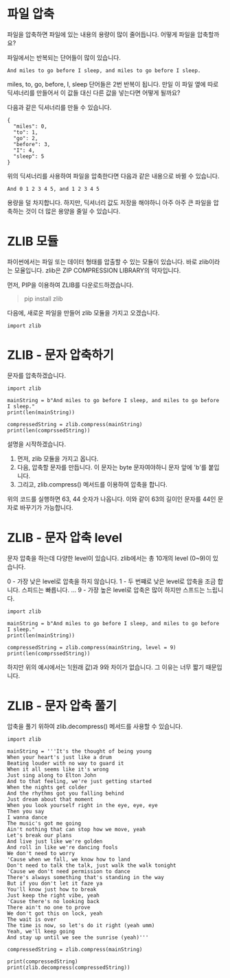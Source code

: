 # 파일 압축
파일을 압축하면 파일에 있는 내용의 용량이 많이 줄어듭니다. 어떻게 파일을 압축할까요?

파일에서는 반복되는 단어들이 많이 있습니다.

```
And miles to go before I sleep, and miles to go before I sleep.
```

miles, to, go, before, I, sleep 단어들은 2번 반복이 됩니다. 만일 이 파일 옆에 따로 딕셔너리를 만들어서 이 값들 대신 다른 값을 넣는다면 어떻게 될까요?

다음과 같은 딕셔너리를 만들 수 있습니다.

```
{
  "miles": 0,
  "to": 1,
  "go": 2,
  "before": 3,
  "I": 4,
  "sleep": 5
}
```

위의 딕셔너리를 사용하여 파일을 압축한다면 다음과 같은 내용으로 바뀔 수 있습니다.

```
And 0 1 2 3 4 5, and 1 2 3 4 5
```

용량을 덜 차지합니다. 하지만, 딕셔너리 값도 저장을 해야하니 아주 아주 큰 파일을 압축하는 것이 더 많은 용양을 줄일 수 있습니다.

# ZLIB 모듈
파이썬에서는 파일 또는 데이터 형태를 압출할 수 있는 모듈이 있습니다. 바로 zlib이라는 모율입니다. zlib은 ZIP COMPRESSION LIBRARY의 약자입니다.

먼저, PIP을 이용하여 ZLIB를 다운로드하겠습니다.

> pip install zlib

다음에, 새로운 파일을 만들어 zlib 모듈을 가지고 오겠습니다.

```
import zlib
```

# ZLIB - 문자 압축하기
문자를 압축하겠습니다.

```
import zlib

mainString = b"And miles to go before I sleep, and miles to go before I sleep."
print(len(mainString))

compressedString = zlib.compress(mainString)
print(len(comprssedString))
```

설명을 시작하겠습니다.

1. 먼저, zlib 모듈을 가지고 옵니다.
2. 다음, 압축할 문자를 만듭니다. 이 문자는 byte 문자여야하니 문자 앞에 'b'를 붙입니다.
3. 그리고, zlib.compress() 메서드를 이용하여 압축을 합니다.

위의 코드를 실행하면 63, 44 숫자가 나옵니다. 이와 같이 63의 길이인 문자를 44인 문자로 바꾸기가 가능합니다.

# ZLIB - 문자 압축 level
문자 압축을 하는데 다양한 level이 있습니다. zlib에서는 총 10개의 level (0~9)이 있습니다.

0 - 가장 낮은 level로 압축을 하지 않습니다.
1 - 두 번쨰로 낮은 level로 압축을 조금 합니다. 스피드는 빠릅니다.
...
9 - 가장 높은 level로 압축은 많이 하지만 스프드는 느립니다.

```
import zlib

mainString = b"And miles to go before I sleep, and miles to go before I sleep."
print(len(mainString))

compressedString = zlib.compress(mainString, level = 9)
print(len(comprssedString))
```

하지만 위의 예시에서는 1(원래 값)과 9와 차이가 없습니다. 그 이유는 너무 짧기 때문입니다.

# ZLIB - 문자 압축 풀기
압축을 풀기 위하여 zlib.decompress() 메서드를 사용할 수 있습니다.

```
import zlib

mainString = '''It's the thought of being young
When your heart's just like a drum
Beating louder with no way to guard it
When it all seems like it's wrong
Just sing along to Elton John
And to that feeling, we're just getting started
When the nights get colder
And the rhythms got you falling behind
Just dream about that moment
When you look yourself right in the eye, eye, eye
Then you say
I wanna dance
The music's got me going
Ain't nothing that can stop how we move, yeah
Let's break our plans
And live just like we're golden
And roll in like we're dancing fools
We don't need to worry
'Cause when we fall, we know how to land
Don't need to talk the talk, just walk the walk tonight
'Cause we don't need permission to dance
There's always something that's standing in the way
But if you don't let it faze ya
You'll know just how to break
Just keep the right vibe, yeah
'Cause there's no looking back
There ain't no one to prove
We don't got this on lock, yeah
The wait is over
The time is now, so let's do it right (yeah umm)
Yeah, we'll keep going
And stay up until we see the sunrise (yeah)'''

compressedString = zlib.compress(mainString)

print(compressedString)
print(zlib.decompress(compressedString))
```
